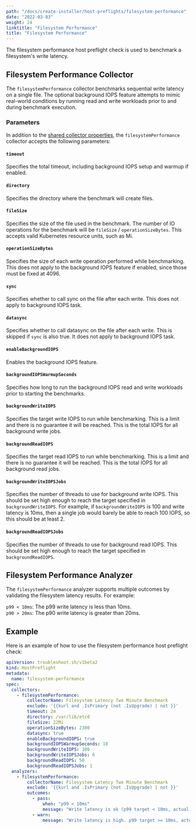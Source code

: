 ```yaml
---
path: "/docs/create-installer/host-preflights/filesystem-performance"
date: "2022-03-03"
weight: 24
linktitle: "Filesystem Performance"
title: "Filesystem Performance"
---
```

 
The filesystem performance host preflight check is used to benchmark a filesystem's write latency.

## Filesystem Performance Collector

The `filesystemPerformance` collector benchmarks sequential write latency on a single file.
The optional background IOPS feature attempts to mimic real-world conditions by running read and write workloads prior to and during benchmark execution.

### Parameters

In addition to the [shared collector properties](https://troubleshoot.sh/docs/collect/collectors/#shared-properties), the `filesystemPerformance` collector accepts the following parameters:

#### `timeout`

Specifies the total timeout, including background IOPS setup and warmup if enabled.

#### `directory`

Specifies the directory where the benchmark will create files.

#### `fileSize`

Specifies the size of the file used in the benchmark.
The number of IO operations for the benchmark will be `fileSize` / `operationSizeBytes`.
This accepts valid Kubernetes resource units, such as Mi.

#### `operationSizeBytes`

Specifies the size of each write operation performed while benchmarking.
This does not apply to the background IOPS feature if enabled, since those must be fixed at 4096.

#### `sync`

Specifies whether to call sync on the file after each write. This does not apply to background IOPS task.

#### `datasync`

Specifies whether to call datasync on the file after each write.
This is skipped if `sync` is also true.
It does not apply to background IOPS task.

#### `enableBackgroundIOPS`

Enables the background IOPS feature.

#### `backgroundIOPSWarmupSeconds`

Specifies how long to run the background IOPS read and write workloads prior to starting the benchmarks.

#### `backgroundWriteIOPS`

Specifies the target write IOPS to run while benchmarking.
This is a limit and there is no guarantee it will be reached.
This is the total IOPS for all background write jobs.

#### `backgroundReadIOPS`

Specifies the target read IOPS to run while benchmarking.
This is a limit and there is no guarantee it will be reached.
This is the total IOPS for all background read jobs.

#### `backgroundWriteIOPSJobs`

Specifies the number of threads to use for background write IOPS.
This should be set high enough to reach the target specified in `backgroundWriteIOPS`.
For example, if `backgroundWriteIOPS` is 100 and write latency is 10ms, then a single job would barely be able to reach 100 IOPS, so this should be at least 2.

#### `backgroundReadIOPSJobs`

Specifies the number of threads to use for background read IOPS.
This should be set high enough to reach the target specified in `backgroundReadIOPS`.

## Filesystem Performance Analyzer

The `filesystemPerformance` analyzer supports multiple outcomes by validating the filesystem latency results. For example:

`p99 < 10ms`: The p99 write latency is less than 10ms.<br/>
`p90 > 20ms`: The p90 write latency is greater than 20ms.

## Example

Here is an example of how to use the filesystem performance host preflight check:

```yaml
apiVersion: troubleshoot.sh/v1beta2
kind: HostPreflight
metadata:
  name: filesystem-performance
spec:
  collectors:
    - filesystemPerformance:
        collectorName: Filesystem Latency Two Minute Benchmark
        exclude: '{{kurl and .IsPrimary (not .IsUpgrade) | not }}'
        timeout: 2m
        directory: /var/lib/etcd
        fileSize: 22Mi
        operationSizeBytes: 2300
        datasync: true
        enableBackgroundIOPS: true
        backgroundIOPSWarmupSeconds: 10
        backgroundWriteIOPS: 300
        backgroundWriteIOPSJobs: 6
        backgroundReadIOPS: 50
        backgroundReadIOPSJobs: 1
  analyzers:
    - filesystemPerformance:
        collectorName: Filesystem Latency Two Minute Benchmark
        exclude: '{{kurl and .IsPrimary (not .IsUpgrade) | not }}'
        outcomes:
          - pass:
              when: "p99 < 10ms"
              message: "Write latency is ok (p99 target < 10ms, actual: {{ .P99 }})"
          - warn:
              message: "Write latency is high. p99 target >= 10ms, actual:{{ .String }}"
```
